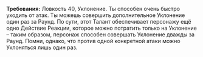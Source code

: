 **Требования:** Ловкость 40, Уклонение.
Ты способен очень быстро уходить от атак. Ты можешь совершить дополнительное Уклонение один раз за Раунд. По сути, этот Талант обеспечивает персонажу ещё одно Действие Реакции, которое можно потратить только на Уклонение – таким образом, персонаж способен совершать Уклонение дважды за Раунд. Помни, однако, что против одной конкретной атаки можно Уклоняться лишь один раз.